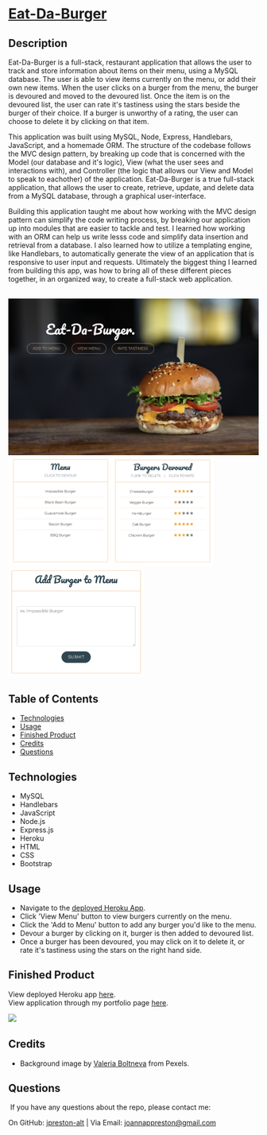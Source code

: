 # [Eat-Da-Burger](https://jp-burger-logger.herokuapp.com/) 

## Description
Eat-Da-Burger is a full-stack, restaurant application that allows the user to track and store information about items on their menu, using a MySQL database. The user is able to view items currently on the menu, or add their own new items. When the user clicks on a burger from the menu, the burger is devoured and moved to the devoured list. Once the item is on the devoured list, the user can rate it's tastiness using the stars beside the burger of their choice. If a burger is unworthy of a rating, the user can choose to delete it by clicking on that item.

This application was built using MySQL, Node, Express, Handlebars, JavaScript, and a homemade ORM. The structure of the codebase follows the MVC design pattern, by breaking up code that is concerned with the Model (our database and it's logic), View (what the user sees and interactions with), and Controller (the logic that allows our View and Model to speak to eachother) of the application. Eat-Da-Burger is a true full-stack application, that allows the user to create, retrieve, update, and delete data from a MySQL database, through a graphical user-interface.

Building this application taught me about how working with the MVC design pattern can simplify the code writing process, by breaking our application up into modules that are easier to tackle and test. I learned how working with an ORM can help us write lesss code and simplify data insertion and retrieval from a database. I also learned how to utilize a templating engine, like Handlebars, to automatically generate the view of an application that is responsive to user input and requests. Ultimately the biggest thing I learned from building this app, was how to bring all of these different pieces together, in an organized way, to create a full-stack web application.

<br>
<img src="./public/assets/images/homepage.png" alt="homepage-pic" width="700"/>
<br>
<img src="./public/assets/images/menu.png" alt="menu-pic" height="220"/><img src="./public/assets/images/devoured.png" alt="devoured-pic" height="220"/><img src="./public/assets/images/input.png" alt="input-pic" height="220"/>

## Table of Contents
* [Technologies](#technologies)
* [Usage](#usage)
* [Finished Product](#finished-product)
* [Credits](#Credits)
* [Questions](#questions)

## Technologies
* MySQL
* Handlebars
* JavaScript
* Node.js
* Express.js
* Heroku
* HTML
* CSS
* Bootstrap

## Usage
* Navigate to the [deployed Heroku App](https://jp-burger-logger.herokuapp.com/).
* Click 'View Menu' button to view burgers currently on the menu.
* Click the 'Add to Menu' button to add any burger you'd like to the menu.
* Devour a burger by clicking on it, burger is then added to devoured list.
* Once a burger has been devoured, you may click on it to delete it, or rate it's tastiness using the stars on the right hand side.


## Finished Product
View deployed Heroku app [here](https://jp-burger-logger.herokuapp.com//). <br>
View application through my portfolio page [here](https://jpreston-alt.github.io/Portfolio/portfolio.html).

![](./public/assets/images/burger.gif)

## Credits
* Background image by [Valeria Boltneva](https://www.pexels.com/@valeriya) from Pexels.

## Questions
​
If you have any questions about the repo, please contact me:

On GitHub: [jpreston-alt](https://github.com/jpreston-alt) | Via Email: joannappreston@gmail.com